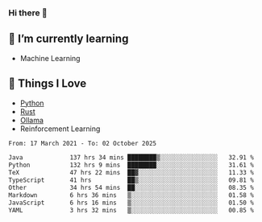 ### Hi there 👋
<!-- ## About Me -->

## 🌱 I’m currently learning
- Machine Learning

## 🥰 Things I Love
- [Python](https://www.python.org/) 
- [Rust](https://www.rust-lang.org/)
- [Ollama](https://ollama.com)
- Reinforcement Learning

<!--START_SECTION:waka-->

```txt
From: 17 March 2021 - To: 02 October 2025

Java             137 hrs 34 mins ████████▒░░░░░░░░░░░░░░░░   32.91 %
Python           132 hrs 9 mins  ████████░░░░░░░░░░░░░░░░░   31.61 %
TeX              47 hrs 22 mins  ██▓░░░░░░░░░░░░░░░░░░░░░░   11.33 %
TypeScript       41 hrs          ██▒░░░░░░░░░░░░░░░░░░░░░░   09.81 %
Other            34 hrs 54 mins  ██░░░░░░░░░░░░░░░░░░░░░░░   08.35 %
Markdown         6 hrs 36 mins   ▒░░░░░░░░░░░░░░░░░░░░░░░░   01.58 %
JavaScript       6 hrs 16 mins   ▒░░░░░░░░░░░░░░░░░░░░░░░░   01.50 %
YAML             3 hrs 32 mins   ▒░░░░░░░░░░░░░░░░░░░░░░░░   00.85 %
```

<!--END_SECTION:waka-->

<!--
**CharlesC03/CharlesC03** is a ✨ _special_ ✨ repository because its `README.md` (this file) appears on your GitHub profile.

Here are some ideas to get you started:

- 🔭 I’m currently working on ...
- 🌱 I’m currently learning ...
- 👯 I’m looking to collaborate on ...
- 🤔 I’m looking for help with ...
- 💬 Ask me about ...
- 📫 How to reach me: ...
- 😄 Pronouns: ...
- ⚡ Fun fact: ...
-->
